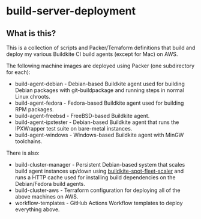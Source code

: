 # build-server-deployment

## What is this?

This is a collection of scripts and Packer/Terraform definitions that build and deploy my various Buildkite CI build agents (except for Mac) on AWS.

The following machine images are deployed using Packer (one subdirectory for each):

* build-agent-debian - Debian-based Buildkite agent used for building Debian packages with git-buildpackage and running steps in normal Linux chroots.
* build-agent-fedora - Fedora-based Buildkite agent used for building RPM packages.
* build-agent-freebsd - FreeBSD-based Buildkite agent.
* build-agent-ipxtester - Debian-based Buildkite agent that runs the IPXWrapper test suite on bare-metal instances.
* build-agent-windows - Windows-based Buildkite agent with MinGW toolchains.

There is also:

* build-cluster-manager - Persistent Debian-based system that scales build agent instances up/down using [buildkite-spot-fleet-scaler](https://github.com/solemnwarning/buildkite-spot-fleet-scaler) and runs a HTTP cache used for installing build dependencies on the Debian/Fedora build agents.
* build-cluster-aws - Terraform configuration for deploying all of the above machines on AWS.
* workflow-templates - GitHub Actions Workflow templates to deploy everything above.
